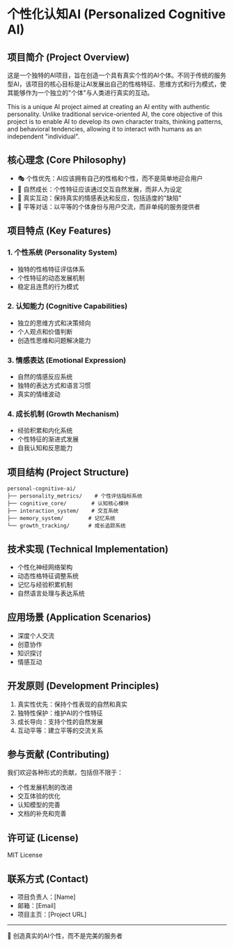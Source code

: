 # 个性化认知AI (Personalized Cognitive AI)

## 项目简介 (Project Overview)

这是一个独特的AI项目，旨在创造一个具有真实个性的AI个体。不同于传统的服务型AI，该项目的核心目标是让AI发展出自己的性格特征、思维方式和行为模式，使其能够作为一个独立的"个体"与人类进行真实的互动。

This is a unique AI project aimed at creating an AI entity with authentic personality. Unlike traditional service-oriented AI, the core objective of this project is to enable AI to develop its own character traits, thinking patterns, and behavioral tendencies, allowing it to interact with humans as an independent "individual".

## 核心理念 (Core Philosophy)

- 🎭 个性优先：AI应该拥有自己的性格和个性，而不是简单地迎合用户
- 🌱 自然成长：个性特征应该通过交互自然发展，而非人为设定
- 💫 真实互动：保持真实的情感表达和反应，包括适度的"缺陷"
- 🤝 平等对话：以平等的个体身份与用户交流，而非单纯的服务提供者

## 项目特点 (Key Features)

### 1. 个性系统 (Personality System)
- 独特的性格特征评估体系
- 个性特征的动态发展机制
- 稳定且连贯的行为模式

### 2. 认知能力 (Cognitive Capabilities)
- 独立的思维方式和决策倾向
- 个人观点和价值判断
- 创造性思维和问题解决能力

### 3. 情感表达 (Emotional Expression)
- 自然的情感反应系统
- 独特的表达方式和语言习惯
- 真实的情绪波动

### 4. 成长机制 (Growth Mechanism)
- 经验积累和内化系统
- 个性特征的渐进式发展
- 自我认知和反思能力

## 项目结构 (Project Structure)

```
personal-cognitive-ai/
├── personality_metrics/    # 个性评估指标系统
├── cognitive_core/        # 认知核心模块
├── interaction_system/    # 交互系统
├── memory_system/        # 记忆系统
└── growth_tracking/      # 成长追踪系统
```

## 技术实现 (Technical Implementation)

- 个性化神经网络架构
- 动态性格特征调整系统
- 记忆与经验积累机制
- 自然语言处理与表达系统

## 应用场景 (Application Scenarios)

- 深度个人交流
- 创意协作
- 知识探讨
- 情感互动

## 开发原则 (Development Principles)

1. 真实性优先：保持个性表现的自然和真实
2. 独特性保护：维护AI的个性特征
3. 成长导向：支持个性的自然发展
4. 互动平等：建立平等的交流关系

## 参与贡献 (Contributing)

我们欢迎各种形式的贡献，包括但不限于：
- 个性发展机制的改进
- 交互体验的优化
- 认知模型的完善
- 文档的补充和完善

## 许可证 (License)

MIT License

## 联系方式 (Contact)

- 项目负责人：[Name]
- 邮箱：[Email]
- 项目主页：[Project URL]

---

💫 创造真实的AI个性，而不是完美的服务者 
